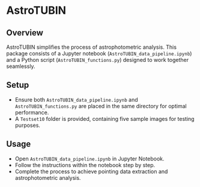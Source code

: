 # AstroTUBIN

## Overview

AstroTUBIN simplifies the process of astrophotometric analysis. This package consists of a Jupyter notebook (`AstroTUBIN_data_pipeline.ipynb`) and a Python script (`AstroTUBIN_functions.py`) designed to work together seamlessly. 

## Setup

- Ensure both `AstroTUBIN_data_pipeline.ipynb` and `AstroTUBIN_functions.py` are placed in the same directory for optimal performance.
- A `Testset10` folder is provided, containing five sample images for testing purposes.

## Usage

- Open `AstroTUBIN_data_pipeline.ipynb` in Jupyter Notebook.
- Follow the instructions within the notebook step by step.
- Complete the process to achieve pointing data extraction and astrophotometric analysis.

